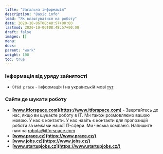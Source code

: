 ```yaml
---
title: "Загальна інформація"
description: "Basic info"
lead: "Як влаштуватися на роботу"
date: 2020-10-06T08:48:57+00:00
lastmod: 2020-10-06T08:48:57+00:00
draft: false
images: []
menu:
docs:
parent: "work"
weight: 100
toc: true
---
```

### Інформація від уряду зайнятості
* `Úřád práce` - інформація і на українській мові
[тут](https://www.uradprace.cz/web/cz/-/pomoc-pro-obcany-ukrajiny-a-jejich-zamestnavatele)

### Сайти де шукати роботу
* **[www.itforspace.com](https://www.itforspace.com)** - Звертайтесь до нас, якщо ви шукаєте роботу в ІТ. Ми також розмовляємо вашою мовою. У нас є контакти. У нас навіть є контакти для пропозицій роботи за межами нашої IT-сфери. Ми чеська компанія. Напишите нам на [robota@itforspace.com](mailto:robota@itforspace.com)
* **[www.prace.cz](https://www.prace.cz/)**
* **[www.jobs.cz](https://www.jobs.cz/)**
* **[www.startupjobs.cz](https://www.startupjobs.cz/)**
